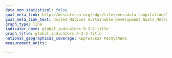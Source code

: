 ```yaml
---
data_non_statistical: false
goal_meta_link: http://unstats.un.org/sdgs/files/metadata-compilation/Metadata-Goal-9.pdf
goal_meta_link_text: United Nations Sustainable Development Goals Metadata (pdf 663kB)
graph_type: line
indicator_name: global_indicators.9-3-2-title
graph_title: global_indicators.9-3-2-title
national_geographical_coverage: Кыргызская Республика
measurement_units: 

---
```

